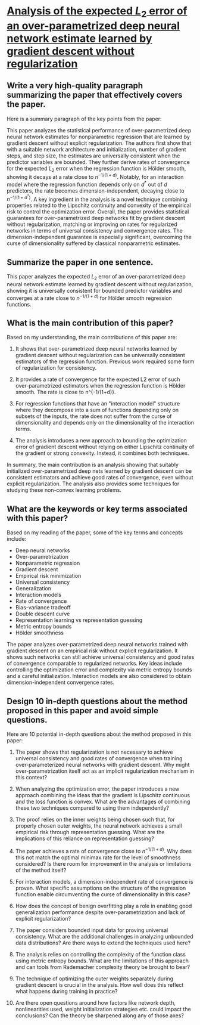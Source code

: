 # [Analysis of the expected $L_2$ error of an over-parametrized deep neural   network estimate learned by gradient descent without regularization](https://arxiv.org/abs/2311.14609)

## Write a very high-quality paragraph summarizing the paper that effectively covers the paper.

 Here is a summary paragraph of the key points from the paper:

This paper analyzes the statistical performance of over-parametrized deep neural network estimates for nonparametric regression that are learned by gradient descent without explicit regularization. The authors first show that with a suitable network architecture and initialization, number of gradient steps, and step size, the estimates are universally consistent when the predictor variables are bounded. They further derive rates of convergence for the expected $L_2$ error when the regression function is Hölder smooth, showing it decays at a rate close to $n^{-1/(1+d)}$. Notably, for an interaction model where the regression function depends only on $d^*$ out of $d$ predictors, the rate becomes dimension-independent, decaying close to  $n^{-1/(1+d^*)}$. A key ingredient in the analysis is a novel technique combining properties related to the Lipschitz continuity and convexity of the empirical risk to control the optimization error. Overall, the paper provides statistical guarantees for over-parametrized deep networks fit by gradient descent without regularization, matching or improving on rates for regularized networks in terms of universal consistency and convergence rates. The dimension-independent guarantee is especially significant, overcoming the curse of dimensionality suffered by classical nonparametric estimates.


## Summarize the paper in one sentence.

 This paper analyzes the expected $L_2$ error of an over-parametrized deep neural network estimate learned by gradient descent without regularization, showing it is universally consistent for bounded predictor variables and converges at a rate close to $n^{-1/(1+d)}$ for Hölder smooth regression functions.


## What is the main contribution of this paper?

 Based on my understanding, the main contributions of this paper are:

1) It shows that over-parametrized deep neural networks learned by gradient descent without regularization can be universally consistent estimators of the regression function. Previous work required some form of regularization for consistency. 

2) It provides a rate of convergence for the expected L2 error of such over-parametrized estimators when the regression function is Hölder smooth. The rate is close to n^{-1/(1+d)}. 

3) For regression functions that have an "interaction model" structure where they decompose into a sum of functions depending only on subsets of the inputs, the rate does not suffer from the curse of dimensionality and depends only on the dimensionality of the interaction terms.

4) The analysis introduces a new approach to bounding the optimization error of gradient descent without relying on either Lipschitz continuity of the gradient or strong convexity. Instead, it combines both techniques.

In summary, the main contribution is an analysis showing that suitably initialized over-parametrized deep nets learned by gradient descent can be consistent estimators and achieve good rates of convergence, even without explicit regularization. The analysis also provides some techniques for studying these non-convex learning problems.


## What are the keywords or key terms associated with this paper?

 Based on my reading of the paper, some of the key terms and concepts include:

- Deep neural networks
- Over-parametrization
- Nonparametric regression 
- Gradient descent
- Empirical risk minimization
- Universal consistency
- Generalization
- Interaction models
- Rate of convergence
- Bias-variance tradeoff
- Double descent curve
- Representation learning vs representation guessing
- Metric entropy bounds
- Hölder smoothness

The paper analyzes over-parametrized deep neural networks trained with gradient descent on an empirical risk without explicit regularization. It shows such networks can still achieve universal consistency and good rates of convergence comparable to regularized networks. Key ideas include controlling the optimization error and complexity via metric entropy bounds and a careful initialization. Interaction models are also considered to obtain dimension-independent convergence rates.


## Design 10 in-depth questions about the method proposed in this paper and avoid simple questions.

 Here are 10 potential in-depth questions about the method proposed in this paper:

1. The paper shows that regularization is not necessary to achieve universal consistency and good rates of convergence when training over-parameterized neural networks with gradient descent. Why might over-parametrization itself act as an implicit regularization mechanism in this context? 

2. When analyzing the optimization error, the paper introduces a new approach combining the ideas that the gradient is Lipschitz continuous and the loss function is convex. What are the advantages of combining these two techniques compared to using them independently?

3. The proof relies on the inner weights being chosen such that, for properly chosen outer weights, the neural network achieves a small empirical risk through representation guessing. What are the implications of this reliance on representation guessing? 

4. The paper achieves a rate of convergence close to $n^{-1/(1+d)}$. Why does this not match the optimal minimax rate for the level of smoothness considered? Is there room for improvement in the analysis or limitations of the method itself?

5. For interaction models, a dimension-independent rate of convergence is proven. What specific assumptions on the structure of the regression function enable circumventing the curse of dimensionality in this case?

6. How does the concept of benign overfitting play a role in enabling good generalization performance despite over-parametrization and lack of explicit regularization?

7. The paper considers bounded input data for proving universal consistency. What are the additional challenges in analyzing unbounded data distributions? Are there ways to extend the techniques used here?  

8. The analysis relies on controlling the complexity of the function class using metric entropy bounds. What are the limitations of this approach and can tools from Rademacher complexity theory be brought to bear?

9. The technique of optimizing the outer weights separately during gradient descent is crucial in the analysis. How well does this reflect what happens during training in practice?

10. Are there open questions around how factors like network depth, nonlinearities used, weight initialization strategies etc. could impact the conclusions? Can the theory be sharpened along any of those axes?
